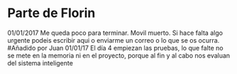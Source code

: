 # Parte de Florin
01/01/2017 Me queda poco para terminar. Movil muerto. Si hace falta algo urgente podeis escribir aqui o enviarme un correo o lo que se os ocurra.
#Añadido por Juan 01/01/17
El día 4 empiezan las pruebas, lo que falte no se mete en la memoria ni en el proyecto, porque al fin y al cabo nos evaluan del sistema inteligente

